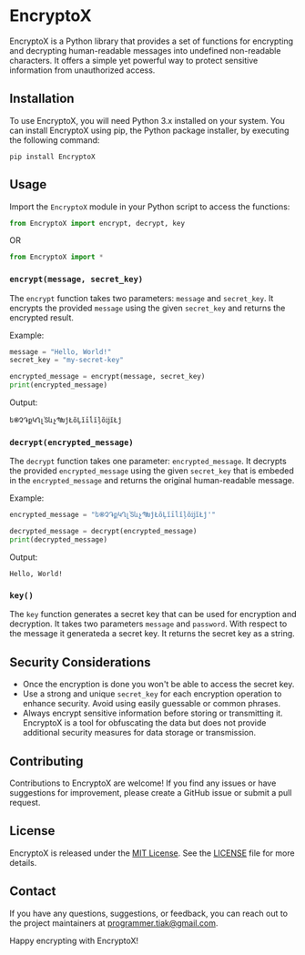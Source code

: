 # EncryptoX

EncryptoX is a Python library that provides a set of functions for encrypting and decrypting human-readable messages into undefined non-readable characters. It offers a simple yet powerful way to protect sensitive information from unauthorized access.

## Installation

To use EncryptoX, you will need Python 3.x installed on your system. You can install EncryptoX using pip, the Python package installer, by executing the following command:

```shell
pip install EncryptoX
```

## Usage

Import the `EncryptoX` module in your Python script to access the functions:

```python
from EncryptoX import encrypt, decrypt, key
```
OR
```python
from EncryptoX import *
```
### `encrypt(message, secret_key)`

The `encrypt` function takes two parameters: `message` and `secret_key`. It encrypts the provided `message` using the given `secret_key` and returns the encrypted result.

Example:
```python
message = "Hello, World!"
secret_key = "my-secret-key"

encrypted_message = encrypt(message, secret_key)
print(encrypted_message)
```

Output:
```
ե֎Չ֏քԿՂլ֓ՏևչՊԽĵŁõĻĭīĺĭļõĳĭŁĵ
```

### `decrypt(encrypted_message)`

The `decrypt` function takes one parameter: `encrypted_message`. It decrypts the provided `encrypted_message` using the given `secret_key` that is embeded in the `encrypted_message` and returns the original human-readable message.

Example:
```python
encrypted_message = "ե֎Չ֏քԿՂլ֓ՏևչՊԽĵŁõĻĭīĺĭļõĳĭŁĵ'"

decrypted_message = decrypt(encrypted_message)
print(decrypted_message)
```

Output:
```
Hello, World!
```

### `key()`

The `key` function generates a secret key that can be used for encryption and decryption. It takes two parameters `message` and `password`. With respect to the message it generateda a secret key. It returns the secret key as a string.

## Security Considerations

- Once the encryption is done you won't be able to access the secret key.
- Use a strong and unique `secret_key` for each encryption operation to enhance security. Avoid using easily guessable or common phrases.
- Always encrypt sensitive information before storing or transmitting it. EncryptoX is a tool for obfuscating the data but does not provide additional security measures for data storage or transmission.

## Contributing

Contributions to EncryptoX are welcome! If you find any issues or have suggestions for improvement, please create a GitHub issue or submit a pull request.

## License

EncryptoX is released under the [MIT License](https://opensource.org/licenses/MIT). See the [LICENSE](https://github.com/Anupam1707/EncryptoX/blob/main/LICENSE) file for more details.

## Contact

If you have any questions, suggestions, or feedback, you can reach out to the project maintainers at [programmer.tiak@gmail.com](mailto:programmer.tiak@gmail.com).

Happy encrypting with EncryptoX!
